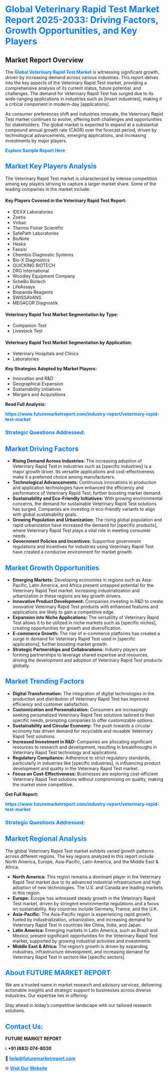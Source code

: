 <h1 style="color: #007BFF;">Global Veterinary Rapid Test Market Report 2025-2033: Driving Factors, Growth Opportunities, and Key Players</h1>

<section id="overview">
<h2>Market Report Overview</h2>
<p>The <a href="https://www.futuremarketreport.com/industry-report/veterinary-rapid-test-market" style="color: #007BFF; text-decoration: none;"><strong>Global Veterinary Rapid Test Market</strong></a> is witnessing significant growth, driven by increasing demand across various industries. This report delves into the key aspects of the Veterinary Rapid Test market, providing a comprehensive analysis of its current status, future potential, and challenges. The demand for Veterinary Rapid Test has surged due to its wide-ranging applications in industries such as [insert industries], making it a critical component in modern-day [applications].</p>
<p>As consumer preferences shift and industries innovate, the Veterinary Rapid Test market continues to evolve, offering both challenges and opportunities for stakeholders. The global market is expected to expand at a substantial compound annual growth rate (CAGR) over the forecast period, driven by technological advancements, emerging applications, and increasing investments by major players.</p>
</section>

<section id="overview">
<p><a href="https://www.futuremarketreport.com/request-sample/reportId=28605" style="color: #007BFF; text-decoration: none;"><strong>Explore Sample Report Here</strong></a></p>
</section>

<section id="key-players">
<h2 style="color: #007BFF;">Market Key Players Analysis</h2>
<p>The Veterinary Rapid Test market is characterized by intense competition among key players striving to capture a larger market share. Some of the leading companies in the market include:</p>
<h4>Key Players Covered in the Veterinary Rapid Test Report:</h4>
<ul><li>IDEXX Laboratories</li><li>Zoetis</li><li>Virbac</li><li>Thermo Fisher Scientific</li><li>SafePath Laboratories</li><li>BioNote</li><li>Heska</li><li>Fassisi</li><li>Chembio Diagnostic Systems</li><li>Bio-X Diagnostics</li><li>QUICKING BIOTECH</li><li>DRG International</li><li>Woodley Equipment Company</li><li>ScheBo Biotech</li><li>LifeAssays</li><li>Biopanda Reagents</li><li>SWISSAVANS</li><li>MEGACOR Diagnostik</li></ul>
<h4>Veterinary Rapid Test Market Segmentation by Type:</h4>
<ul><li>Companion Test</li><li>Livestock Test</li></ul>

<h4>Veterinary Rapid Test Market Segmentation by Application:</h4>
<ul><li>Veterinary Hospitals and Clinics</li><li>Laboratories</li></ul>
<p><strong>Key Strategies Adopted by Market Players:</strong></p>
<ul>
<li>Innovation and R&D</li>
<li>Geographical Expansion</li>
<li>Sustainability Initiatives</li>
<li>Mergers and Acquisitions</li>
</ul>
</section>

<section>
<p><strong>Read Full Analysis: </strong></p><a href="https://www.futuremarketreport.com/industry-report/veterinary-rapid-test-market" style="color: #007BFF; text-decoration: none;"><strong>https://www.futuremarketreport.com/industry-report/veterinary-rapid-test-market</strong></a>
<h3 style="color: #007BFF;">Strategic Questions Addressed:</h3>
</section>

<section id="driving-factors">
<h2 style="color: #007BFF;">Market Driving Factors</h2>
<ul>
<li><strong>Rising Demand Across Industries:</strong> The increasing adoption of Veterinary Rapid Test in industries such as [specific industries] is a major growth driver. Its versatile applications and cost-effectiveness make it a preferred choice among manufacturers.</li>
<li><strong>Technological Advancements:</strong> Continuous innovations in production and application technologies have enhanced the efficiency and performance of Veterinary Rapid Test, further boosting market demand.</li>
<li><strong>Sustainability and Eco-Friendly Initiatives:</strong> With growing environmental concerns, the demand for sustainable Veterinary Rapid Test solutions has surged. Companies are investing in eco-friendly variants to align with global sustainability goals.</li>
<li><strong>Growing Population and Urbanization:</strong> The rising global population and rapid urbanization have increased the demand for [specific products], where Veterinary Rapid Test plays a vital role in meeting consumer needs.</li>
<li><strong>Government Policies and Incentives:</strong> Supportive government regulations and incentives for industries using Veterinary Rapid Test have created a conducive environment for market growth.</li>
</ul>
</section>

<section id="growth-opportunities">
<h2 style="color: #007BFF;">Market Growth Opportunities</h2>
<ul>
<li><strong>Emerging Markets:</strong> Developing economies in regions such as Asia-Pacific, Latin America, and Africa present untapped potential for the Veterinary Rapid Test market. Increasing industrialization and urbanization in these regions are key growth drivers.</li>
<li><strong>Innovative Product Development:</strong> Companies investing in R&D to create innovative Veterinary Rapid Test products with enhanced features and applications are likely to gain a competitive edge.</li>
<li><strong>Expansion into Niche Applications:</strong> The versatility of Veterinary Rapid Test allows it to be utilized in niche markets such as [specific niches], creating opportunities for growth and diversification.</li>
<li><strong>E-commerce Growth:</strong> The rise of e-commerce platforms has created a surge in demand for Veterinary Rapid Test used in [specific applications], further boosting market growth.</li>
<li><strong>Strategic Partnerships and Collaborations:</strong> Industry players are forming partnerships to leverage shared expertise and resources, driving the development and adoption of Veterinary Rapid Test products globally.</li>
</ul>
</section>

<section id="trending-factors">
<h2 style="color: #007BFF;">Market Trending Factors</h2>
<ul>
<li><strong>Digital Transformation:</strong> The integration of digital technologies in the production and distribution of Veterinary Rapid Test has improved efficiency and customer satisfaction.</li>
<li><strong>Customization and Personalization:</strong> Consumers are increasingly seeking personalized Veterinary Rapid Test solutions tailored to their specific needs, prompting companies to offer customizable options.</li>
<li><strong>Sustainability and Circular Economy:</strong> The push towards a circular economy has driven demand for recyclable and reusable Veterinary Rapid Test solutions.</li>
<li><strong>Increased Investment in R&D:</strong> Companies are allocating significant resources to research and development, resulting in breakthroughs in Veterinary Rapid Test technology and applications.</li>
<li><strong>Regulatory Compliance:</strong> Adherence to strict regulatory standards, particularly in industries like [specific industries], is influencing product development and quality in the Veterinary Rapid Test market.</li>
<li><strong>Focus on Cost-Effectiveness:</strong> Businesses are exploring cost-efficient Veterinary Rapid Test solutions without compromising on quality, making the market more competitive.</li>
</ul>
</section>

<section>
<p><strong>Get Full Report: </strong></p><a href="https://www.futuremarketreport.com/industry-report/veterinary-rapid-test-market" style="color: #007BFF; text-decoration: none;"><strong>https://www.futuremarketreport.com/industry-report/veterinary-rapid-test-market</strong></a>
<h3 style="color: #007BFF;">Strategic Questions Addressed:</h3>
</section>


<section id="regional-analysis">
<h2 style="color: #007BFF;">Market Regional Analysis</h2>
<p>The global Veterinary Rapid Test market exhibits varied growth patterns across different regions. The key regions analyzed in this report include North America, Europe, Asia-Pacific, Latin America, and the Middle East & Africa:</p>
<ul>
<li><strong>North America:</strong> This region remains a dominant player in the Veterinary Rapid Test market due to its advanced industrial infrastructure and high adoption of new technologies. The U.S. and Canada are leading markets in this region.</li>
<li><strong>Europe:</strong> Europe has witnessed steady growth in the Veterinary Rapid Test market, driven by stringent environmental regulations and a focus on sustainability. Key countries include Germany, France, and the U.K.</li>
<li><strong>Asia-Pacific:</strong> The Asia-Pacific region is experiencing rapid growth, fueled by industrialization, urbanization, and increasing demand for Veterinary Rapid Test in countries like China, India, and Japan.</li>
<li><strong>Latin America:</strong> Emerging markets in Latin America, such as Brazil and Mexico, present significant opportunities for the Veterinary Rapid Test market, supported by growing industrial activities and investments.</li>
<li><strong>Middle East & Africa:</strong> The region’s growth is driven by expanding industries, infrastructure development, and increasing demand for Veterinary Rapid Test in sectors like [specific sectors].</li>
</ul>
</section>

<footer>
<h2 style="color: #007BFF;">About FUTURE MARKET REPORT</h2>
<p>We are a trusted name in market research and advisory services, delivering actionable insights and strategic support to businesses across diverse industries. Our expertise lies in offering:</p>

<p>Stay ahead in today’s competitive landscape with our tailored research solutions.</p>

<h2 style="color: #007BFF;">Contact Us:</h2>
<p><strong>FUTURE MARKET REPORT</strong></p>
<p>📞 <strong>+91 (883) 074-8030</strong></p>
<p>📧 <strong><a href="mailto:help@futuremarketreport.com" style="color: #007BFF;">help@futuremarketreport.com</a></strong></p>
<p>🌐 <strong><a href="https://www.futuremarketreport.com/" style="color: #007BFF;">Visit Our Website</a></strong></p>
</footer>
